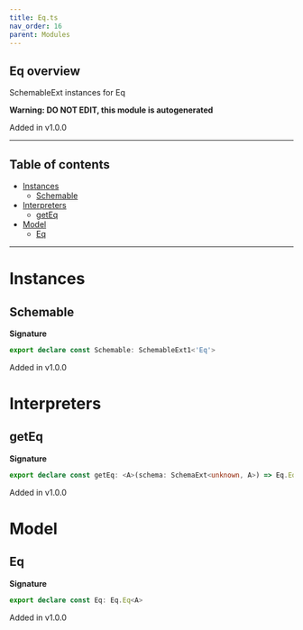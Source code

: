 ```yaml
---
title: Eq.ts
nav_order: 16
parent: Modules
---
```


## Eq overview

SchemableExt instances for Eq

**Warning: DO NOT EDIT, this module is autogenerated**

Added in v1.0.0

---

<h2 class="text-delta">Table of contents</h2>

- [Instances](#instances)
  - [Schemable](#schemable)
- [Interpreters](#interpreters)
  - [getEq](#geteq)
- [Model](#model)
  - [Eq](#eq)

---

# Instances

## Schemable

**Signature**

```ts
export declare const Schemable: SchemableExt1<'Eq'>
```

Added in v1.0.0

# Interpreters

## getEq

**Signature**

```ts
export declare const getEq: <A>(schema: SchemaExt<unknown, A>) => Eq.Eq<A>
```

Added in v1.0.0

# Model

## Eq

**Signature**

```ts
export declare const Eq: Eq.Eq<A>
```

Added in v1.0.0
